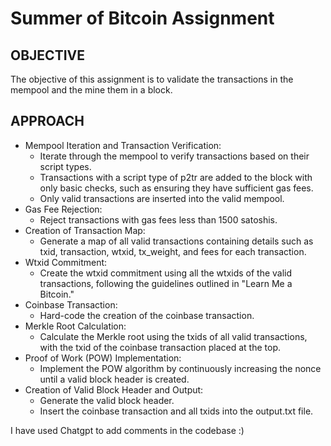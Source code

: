 # Summer of Bitcoin Assignment

## OBJECTIVE
The objective of this assignment is to validate the transactions in the mempool and the mine them in a block.

## APPROACH
 - Mempool Iteration and Transaction Verification:
   - Iterate through the mempool to verify transactions based on their script types.
   - Transactions with a script type of p2tr are added to the block with only basic checks, such as ensuring they have sufficient gas fees.
   - Only valid transactions are inserted into the valid mempool.
 - Gas Fee Rejection:
   - Reject transactions with gas fees less than 1500 satoshis.
 - Creation of Transaction Map:
   - Generate a map of all valid transactions containing details such as txid, transaction, wtxid, tx_weight, and fees for each transaction.
 - Wtxid Commitment:
   - Create the wtxid commitment using all the wtxids of the valid transactions, following the guidelines outlined in "Learn Me a Bitcoin."
 - Coinbase Transaction:
   - Hard-code the creation of the coinbase transaction.
 - Merkle Root Calculation:
   - Calculate the Merkle root using the txids of all valid transactions, with the txid of the coinbase transaction placed at the top.
 - Proof of Work (POW) Implementation:
   - Implement the POW algorithm by continuously increasing the nonce until a valid block header is created.
 - Creation of Valid Block Header and Output:
   - Generate the valid block header.
   - Insert the coinbase transaction and all txids into the output.txt file.


I have used Chatgpt to add comments in the codebase :)